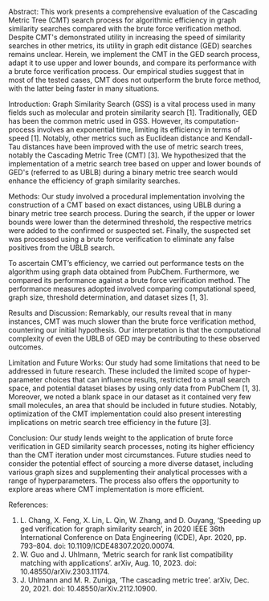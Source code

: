 Abstract:
This work presents a comprehensive evaluation of the Cascading Metric Tree (CMT) search process for algorithmic efficiency in graph similarity searches compared with the brute force verification method. Despite CMT's demonstrated utility in increasing the speed of similarity searches in other metrics, its utility in graph edit distance (GED) searches remains unclear. Herein, we implement the CMT in the GED search process, adapt it to use upper and lower bounds, and compare its performance with a brute force verification process. Our empirical studies suggest that in most of the tested cases, CMT does not outperform the brute force method, with the latter being faster in many situations.

Introduction:
Graph Similarity Search (GSS) is a vital process used in many fields such as molecular and protein similarity search [1]. Traditionally, GED has been the common metric used in GSS. However, its computation-process involves an exponential time, limiting its efficiency in terms of speed [1]. Notably, other metrics such as Euclidean distance and Kendall-Tau distances have been improved with the use of metric search trees, notably the Cascading Metric Tree (CMT) [3]. We hypothesized that the implementation of a metric search tree based on upper and lower bounds of GED's (referred to as UBLB) during a binary metric tree search would enhance the efficiency of graph similarity searches.

Methods:
Our study involved a procedural implementation involving the construction of a CMT based on exact distances, using UBLB during a binary metric tree search process. During the search, if the upper or lower bounds were lower than the determined threshold, the respective metrics were added to the confirmed or suspected set. Finally, the suspected set was processed using a brute force verification to eliminate any false positives from the UBLB search. 

To ascertain CMT’s efficiency, we carried out performance tests on the algorithm using graph data obtained from PubChem. Furthermore, we compared its performance against a brute force verification method. The performance measures adopted involved comparing computational speed, graph size, threshold determination, and dataset sizes [1, 3]. 

Results and Discussion:
Remarkably, our results reveal that in many instances, CMT was much slower than the brute force verification method, countering our initial hypothesis. Our interpretation is that the computational complexity of even the UBLB of GED may be contributing to these observed outcomes. 

Limitation and Future Works:
Our study had some limitations that need to be addressed in future research. These included the limited scope of hyper-parameter choices that can influence results, restricted to a small search space, and potential dataset biases by using only data from PubChem [1, 3]. Moreover, we noted a blank space in our dataset as it contained very few small molecules, an area that should be included in future studies. Notably, optimization of the CMT implementation could also present interesting implications on metric search tree efficiency in the future [3]. 

Conclusion:
Our study lends weight to the application of brute force verification in GED similarity search processes, noting its higher efficiency than the CMT iteration under most circumstances. Future studies need to consider the potential effect of sourcing a more diverse dataset, including various graph sizes and supplementing their analytical processes with a range of hyperparameters. The process also offers the opportunity to explore areas where CMT implementation is more efficient. 

References:
1. L. Chang, X. Feng, X. Lin, L. Qin, W. Zhang, and D. Ouyang, ‘Speeding up ged verification for graph similarity search’, in 2020 IEEE 36th International Conference on Data Engineering (ICDE), Apr. 2020, pp. 793–804. doi: 10.1109/ICDE48307.2020.00074.
2. W. Guo and J. Uhlmann, ‘Metric search for rank list compatibility matching with applications’. arXiv, Aug. 10, 2023. doi: 10.48550/arXiv.2303.11174.
3. J. Uhlmann and M. R. Zuniga, ‘The cascading metric tree’. arXiv, Dec. 20, 2021. doi: 10.48550/arXiv.2112.10900.
